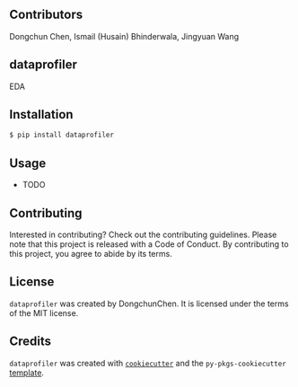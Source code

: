 ## Contributors 

Dongchun Chen, Ismail (Husain) Bhinderwala, Jingyuan Wang

## dataprofiler

EDA

## Installation

```bash
$ pip install dataprofiler
```

## Usage

- TODO

## Contributing

Interested in contributing? Check out the contributing guidelines. Please note that this project is released with a Code of Conduct. By contributing to this project, you agree to abide by its terms.

## License

`dataprofiler` was created by DongchunChen. It is licensed under the terms of the MIT license.

## Credits

`dataprofiler` was created with [`cookiecutter`](https://cookiecutter.readthedocs.io/en/latest/) and the `py-pkgs-cookiecutter` [template](https://github.com/py-pkgs/py-pkgs-cookiecutter).
